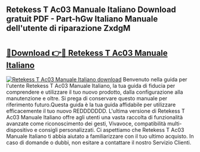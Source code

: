 ## Retekess T Ac03 Manuale Italiano Download gratuit PDF - Part-hGw Italiano Manuale dell'utente di riparazione ZxdgM

# <h2><a href="http://dfdeyz1.blite.top/?on=Retekess+T+Ac03+Manuale+Italiano">🔗Download 👉🔴 Retekess T Ac03 Manuale Italiano</a></h2>

[![Retekess T Ac03 Manuale Italiano download](https://i.imgur.com/lujVjoI.png)](http://dfdeyz1.blite.top/?on=Retekess+T+Ac03+Manuale+Italiano)
Benvenuto nella guida per l'utente Retekess T Ac03 Manuale Italiano, la tua guida di fiducia per comprendere e utilizzare il tuo nuovo prodotto, dalla configurazione alla manutenzione e oltre. Si prega di conservare questo manuale per riferimento futuro.Questa guida è la tua guida affidabile per utilizzare efficacemente il tuo nuovo REDDDDDDD. L'ultima versione di Retekess T Ac03 Manuale Italiano offre agli utenti una vasta raccolta di funzionalità avanzate come riconoscimento dei gesti, Vivavoce, compatibilità multi-dispositivo e consigli personalizzati. Ci aspettiamo che Retekess T Ac03 Manuale Italiano ti abbia aiutato a familiarizzare con il tuo ultimo acquisto. In caso di domande o dubbi, non esitare a contattare il nostro Servizio Clienti.
